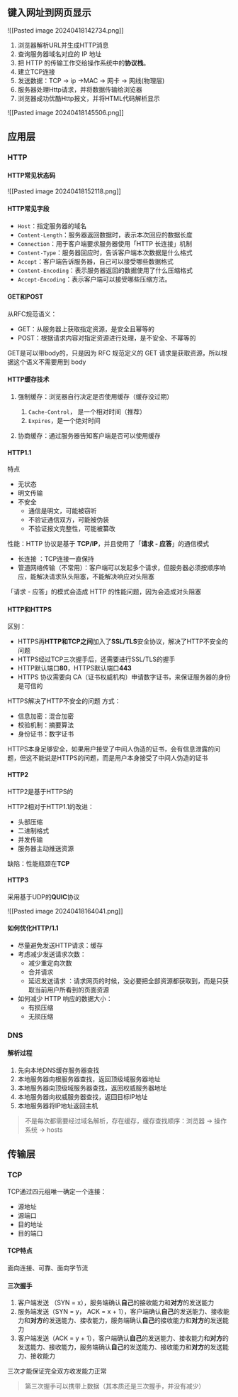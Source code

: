 ## 键入网址到网页显示

![[Pasted image 20240418142734.png]]

1. 浏览器解析URL并生成HTTP消息
2. 查询服务器域名对应的 IP 地址
3. 把 HTTP 的传输工作交给操作系统中的**协议栈**。
4. 建立TCP连接
5. 发送数据：TCP -> ip ->MAC ->  网卡 -> 网线(物理层)
6. 服务器处理Http请求，并将数据传输给浏览器
7. 浏览器成功优酷Http报文，并将HTML代码解析显示


![[Pasted image 20240418145506.png]]


## 应用层
### HTTP

#### HTTP常见状态码

![[Pasted image 20240418152118.png]]

#### HTTP常见字段

- `Host`：指定服务器的域名
- `Content-Length`：服务器返回数据时，表示本次回应的数据长度
- `Connection`：用于客户端要求服务器使用「HTTP 长连接」机制
- `Content-Type`：服务器回应时，告诉客户端本次数据是什么格式
- `Accept`：客户端告诉服务器，自己可以接受哪些数据格式
- `Content-Encoding`：表示服务器返回的数据使用了什么压缩格式
- `Accept-Encoding`：表示客户端可以接受哪些压缩方法。

#### GET和POST

从RFC规范语义：
- GET：从服务器上获取指定资源，是安全且幂等的
- POST：根据请求内容对指定资源进行处理，是不安全、不幂等的 

GET是可以带body的，只是因为 RFC 规范定义的 GET 请求是获取资源，所以根据这个语义不需要用到 body

#### HTTP缓存技术

1. 强制缓存：浏览器自行决定是否使用缓存（缓存没过期）
	1. `Cache-Control`， 是一个相对时间（推荐）
	2. `Expires`，是一个绝对时间

3. 协商缓存：通过服务器告知客户端是否可以使用缓存

#### HTTP1.1

特点
- 无状态
- 明文传输
- 不安全
	- 通信是明文，可能被窃听
	- 不验证通信双方，可能被伪装
	- 不验证报文完整性，可能被纂改

性能：HTTP 协议是基于 **TCP/IP**，并且使用了「**请求 - 应答**」的通信模式
- 长连接 ：TCP连接一直保持
- 管道网络传输（不常用）：客户端可以发起多个请求，但服务器必须按顺序响应，能解决请求队头阻塞，不能解决响应对头阻塞

「请求 - 应答」的模式会造成 HTTP 的性能问题，因为会造成对头阻塞

#### HTTP和HTTPS 

区别：
- HTTPS再**HTTP和TCP之间**加入了**SSL/TLS**安全协议，解决了HTTP不安全的问题
- HTTPS经过TCP三次握手后，还需要进行SSL/TLS的握手
- HTTP默认端口**80**，HTTPS默认端口**443**
- HTTPS 协议需要向 CA（证书权威机构）申请数字证书，来保证服务器的身份是可信的

HTTPS解决了HTTP不安全的问题
方式：
- 信息加密：混合加密 
- 校验机制：摘要算法
- 身份证书：数字证书

HTTPS本身足够安全，如果用户接受了中间人伪造的证书，会有信息泄露的问题，但这不能说是HTTPS的问题，而是用户本身接受了中间人伪造的证书

#### HTTP2

HTTP2是基于HTTPS的

HTTP2相对于HTTP1.1的改进：
- 头部压缩
- 二进制格式
- 并发传输
- 服务器主动推送资源

缺陷：性能瓶颈在**TCP**

#### HTTP3

采用基于UDP的**QUIC**协议




![[Pasted image 20240418164041.png]]

#### 如何优化HTTP/1.1

- 尽量避免发送HTTP请求：缓存
- 考虑减少发送请求次数：
	- 减少重定向次数
	- 合并请求
	- 延迟发送请求 ：请求网页的时候，没必要把全部资源都获取到，而是只获取当前用户所看到的页面资源
- 如何减少 HTTP 响应的数据大小：
	- 有损压缩
	- 无损压缩

### DNS


#### 解析过程

1. 先向本地DNS缓存服务器查找
2. 本地服务器向根服务器查找，返回顶级域服务器地址
3. 本地服务器向顶级域服务器查找，返回权威服务器地址
4. 本地服务器向权威服务器查找，返回目标IP地址
5. 本地服务器将IP地址返回主机
> 不是每次都需要经过域名解析，存在缓存，缓存查找顺序：浏览器 -> 操作系统 -> hosts


## 传输层

### TCP 

TCP通过四元组唯一确定一个连接：
- 源地址
- 源端口
- 目的地址
- 目的端口

#### TCP特点

面向连接、可靠、面向字节流

#### 三次握手

1. 客户端发送 （SYN = x），服务端确认**自己**的接收能力和**对方**的发送能力
2. 服务端发送（SYN = y， ACK = x + 1），客户端确认**自己**的发送能力、接收能力和**对方**的发送能力、接收能力，服务端确认**自己**的接收能力和**对方**的发送能力
3. 客户端发送（ACK = y + 1），客户端确认**自己**的发送能力、接收能力和**对方**的发送能力、接收能力，服务端确认**自己**的发送能力、接收能力和**对方**的发送能力、接收能力

三次才能保证完全双方收发能力正常

> 第三次握手可以携带上数据（其本质还是三次握手，并没有减少）